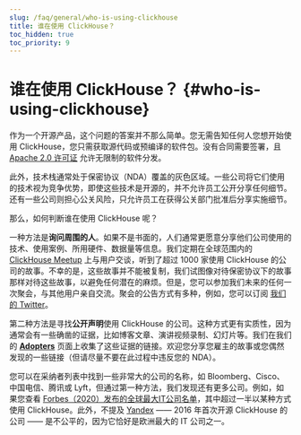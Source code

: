 ```yaml
---
slug: /faq/general/who-is-using-clickhouse
title: 谁在使用 ClickHouse？
toc_hidden: true
toc_priority: 9
---
```



# 谁在使用 ClickHouse？ {#who-is-using-clickhouse}

作为一个开源产品，这个问题的答案并不那么简单。您无需告知任何人您想开始使用 ClickHouse，您只需获取源代码或预编译的软件包。没有合同需要签署，且 [Apache 2.0 许可证](https://github.com/ClickHouse/ClickHouse/blob/master/LICENSE) 允许无限制的软件分发。

此外，技术栈通常处于保密协议（NDA）覆盖的灰色区域。一些公司将它们使用的技术视为竞争优势，即使这些技术是开源的，并不允许员工公开分享任何细节。还有一些公司则担心公关风险，只允许员工在获得公关部门批准后分享实施细节。

那么，如何判断谁在使用 ClickHouse 呢？

一种方法是**询问周围的人**。如果不是书面的，人们通常更愿意分享他们公司使用的技术、使用案例、所用硬件、数据量等信息。我们定期在全球范围内的 [ClickHouse Meetup](https://www.youtube.com/channel/UChtmrD-dsdpspr42P_PyRAw/playlists) 上与用户交谈，听到了超过 1000 家使用 ClickHouse 的公司的故事。不幸的是，这些故事并不能被复制，我们试图像对待保密协议下的故事那样对待这些故事，以避免任何潜在的麻烦。但是，您可以参加我们未来的任何一次聚会，与其他用户亲自交流。聚会的公告方式有多种，例如，您可以订阅 [我们的 Twitter](http://twitter.com/ClickHouseDB/)。

第二种方法是寻找**公开声明**使用 ClickHouse 的公司。这种方式更有实质性，因为通常会有一些确凿的证据，比如博客文章、演讲视频录制、幻灯片等。我们在我们的 **[Adopters](../../about-us/adopters.md)** 页面上收集了这些证据的链接。欢迎您分享您雇主的故事或您偶然发现的一些链接（但请尽量不要在此过程中违反您的 NDA）。

您可以在采纳者列表中找到一些非常大的公司的名称，如 Bloomberg、Cisco、中国电信、腾讯或 Lyft，但通过第一种方法，我们发现还有更多公司。例如，如果您查看 [Forbes（2020）发布的全球最大IT公司名单](https://www.forbes.com/sites/hanktucker/2020/05/13/worlds-largest-technology-companies-2020-apple-stays-on-top-zoom-and-uber-debut/)，其中超过一半以某种方式使用 ClickHouse。此外，不提及 [Yandex](../../about-us/history.md) —— 2016 年首次开源 ClickHouse 的公司 —— 是不公平的，因为它恰好是欧洲最大的 IT 公司之一。
